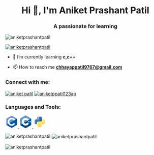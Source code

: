 <h1 align="center">Hi 👋, I'm Aniket Prashant Patil</h1>
<h3 align="center">A passionate for learning</h3>

<p align="left"> <img src="https://komarev.com/ghpvc/?username=aniketprashantpatil&label=Profile%20views&color=0e75b6&style=flat" alt="aniketprashantpatil" /> </p>

<p align="left"> <a href="https://github.com/ryo-ma/github-profile-trophy"><img src="https://github-profile-trophy.vercel.app/?username=aniketprashantpatil" alt="aniketprashantpatil" /></a> </p>

- 🌱 I’m currently learning **c,c++**

- 📫 How to reach me **chhayappatil9767@gmail.com**

<h3 align="left">Connect with me:</h3>
<p align="left">
<a href="https://linkedin.com/in/aniket patil" target="blank"><img align="center" src="https://raw.githubusercontent.com/rahuldkjain/github-profile-readme-generator/master/src/images/icons/Social/linked-in-alt.svg" alt="aniket patil" height="30" width="40" /></a>
<a href="https://instagram.com/aniketppatil123ap" target="blank"><img align="center" src="https://raw.githubusercontent.com/rahuldkjain/github-profile-readme-generator/master/src/images/icons/Social/instagram.svg" alt="aniketppatil123ap" height="30" width="40" /></a>
</p>

<h3 align="left">Languages and Tools:</h3>
<p align="left"> <a href="https://www.cprogramming.com/" target="_blank" rel="noreferrer"> <img src="https://raw.githubusercontent.com/devicons/devicon/master/icons/c/c-original.svg" alt="c" width="40" height="40"/> </a> <a href="https://www.w3schools.com/cpp/" target="_blank" rel="noreferrer"> <img src="https://raw.githubusercontent.com/devicons/devicon/master/icons/cplusplus/cplusplus-original.svg" alt="cplusplus" width="40" height="40"/> </a> <a href="https://www.python.org" target="_blank" rel="noreferrer"> <img src="https://raw.githubusercontent.com/devicons/devicon/master/icons/python/python-original.svg" alt="python" width="40" height="40"/> </a> </p>

<p><img align="left" src="https://github-readme-stats.vercel.app/api/top-langs?username=aniketprashantpatil&show_icons=true&locale=en&layout=compact" alt="aniketprashantpatil" /></p>

<p>&nbsp;<img align="center" src="https://github-readme-stats.vercel.app/api?username=aniketprashantpatil&show_icons=true&locale=en" alt="aniketprashantpatil" /></p>

<p><img align="center" src="https://github-readme-streak-stats.herokuapp.com/?user=aniketprashantpatil&" alt="aniketprashantpatil" /></p>
